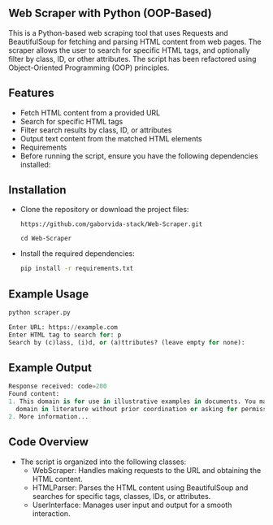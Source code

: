 ## Web Scraper with Python (OOP-Based)
This is a Python-based web scraping tool that uses Requests and BeautifulSoup for fetching and parsing HTML content from web pages. The scraper allows the user to search for specific HTML tags, and optionally filter by class, ID, or other attributes. The script has been refactored using Object-Oriented Programming (OOP) principles.

## Features
  - Fetch HTML content from a provided URL
  - Search for specific HTML tags
  - Filter search results by class, ID, or attributes
  - Output text content from the matched HTML elements
  - Requirements
  - Before running the script, ensure you have the following dependencies installed:

## Installation
  - Clone the repository or download the project files:
    ```
    https://github.com/gaborvida-stack/Web-Scraper.git
    ```
    ```
    cd Web-Scraper
    ```
  - Install the required dependencies:
    ```bash
    pip install -r requirements.txt
    ```

## Example Usage
  ```bash
  python scraper.py
  ```
  ```python
  Enter URL: https://example.com
  Enter HTML tag to search for: p
  Search by (c)lass, (i)d, or (a)ttributes? (leave empty for none): 
  ```

## Example Output
  ```python
  Response received: code=200
  Found content:
  1. This domain is for use in illustrative examples in documents. You may use this
    domain in literature without prior coordination or asking for permission.
  2. More information...
  ```
## Code Overview
  - The script is organized into the following classes:
    - WebScraper: Handles making requests to the URL and obtaining the HTML content.
    - HTMLParser: Parses the HTML content using BeautifulSoup and searches for specific tags, classes, IDs, or attributes.
    - UserInterface: Manages user input and output for a smooth interaction.
